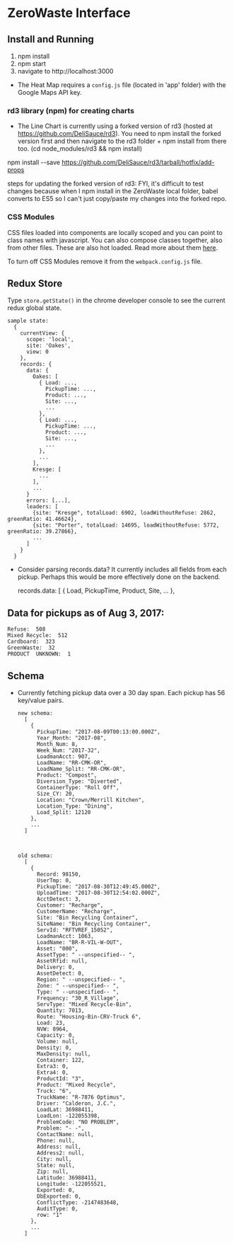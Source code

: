 # ZeroWaste Interface
## Install and Running

1. npm install
2. npm start
3. navigate to http://localhost:3000


- The Heat Map requires a `config.js` file (located in 'app' folder) with the Google Maps API key.

### rd3 library (npm) for creating charts
- The Line Chart is currently using a forked version of rd3 (hosted at https://github.com/DeliSauce/rd3). You need to npm install the forked version first and then navigate to the rd3 folder + npm install from there too. (cd node_modules/rd3 && npm install)

npm install --save https://github.com/DeliSauce/rd3/tarball/hotfix/add-props

steps for updating the forked version of rd3:
FYI, it's difficult to test changes because when I npm install in the ZeroWaste local folder, babel converts to ES5 so I can't just copy/paste my changes into the forked repo.

### CSS Modules
CSS files loaded into components are locally scoped and you can point to class names with javascript. You can also compose classes together, also from other files. These are also hot loaded. Read more about them [here](http://glenmaddern.com/articles/css-modules).

To turn off CSS Modules remove it from the `webpack.config.js` file.

## Redux Store
Type `store.getState()` in the chrome developer console to see the current redux global state.

    sample state:
      {
        currentView: {
          scope: 'local',
          site: 'Oakes',
          view: 0
        },
        records: {
          data: {
            Oakes: [
              { Load: ...,
                PickupTime: ...,
                Product: ...,
                Site: ...,
                ...
              },
              { Load: ...,
                PickupTime: ...,
                Product: ...,
                Site: ...,
                ...
              },
              ...
            ],
            Kresge: [
              ...
            ],
            ...
          }
          errors: [...],
          leaders: [
            {site: "Kresge", totalLoad: 6902, loadWithoutRefuse: 2862, greenRatio: 41.46624},
            {site: "Porter", totalLoad: 14695, loadWithoutRefuse: 5772, greenRatio: 39.27866},
            ...
          ]
        }
      }




- Consider parsing records.data? It currently includes all fields from each pickup. Perhaps this would be more effectively done on the backend.

    records.data: [
    { Load,
      PickupTime,
      Product,
      Site,
      ...
      },


## Data for pickups as of Aug 3, 2017:
    Refuse:  508
    Mixed Recycle:  512
    Cardboard:  323
    GreenWaste:  32
    PRODUCT  UNKNOWN:  1


## Schema
- Currently fetching pickup data over a 30 day span. Each pickup has 56 key/value pairs.

      new schema:
        [
          {
            PickupTime: "2017-08-09T00:13:00.000Z",
            Year_Month: "2017-08",
            Month_Num: 8,
            Week_Num: "2017-32",
            LoadmanAcct: 907,
            LoadName: "RR-CMK-OR",
            LoadName_Split: "RR-CMK-OR",
            Product: "Compost",
            Diversion_Type: "Diverted",
            ContainerType: "Roll Off",
            Size_CY: 20,
            Location: "Crown/Merrill Kitchen",
            Location_Type: "Dining",
            Load_Split: 12120
          },
          ...
        ]



      old schema:
        [
          {
            Record: 98150,
            UserTmp: 0,
            PickupTime: "2017-08-30T12:49:45.000Z",
            UploadTime: "2017-08-30T12:54:02.000Z",
            AcctDetect: 3,
            Customer: "Recharge",
            CustomerName: "Recharge",
            Site: "Bin Recycling Container",
            SiteName: "Bin Recycling Container",
            ServId: "RFTVREF_15052",
            LoadmanAcct: 1063,
            LoadName: "BR-R-VIL-W-OUT",
            Asset: "000",
            AssetType: " --unspecified-- ",
            AssetRfid: null,
            Delivery: 0,
            AssetDetect: 0,
            Region: " --unspecified-- ",
            Zone: " --unspecified-- ",
            Type: " --unspecified-- ",
            Frequency: "30_R_Village",
            ServType: "Mixed Recycle-Bin",
            Quantity: 7013,
            Route: "Housing-Bin-CRV-Truck 6",
            Load: 23,
            NVW: 8964,
            Capacity: 0,
            Volume: null,
            Density: 0,
            MaxDensity: null,
            Container: 122,
            Extra3: 0,
            Extra4: 0,
            ProductId: "3",
            Product: "Mixed Recycle",
            Truck: "6",
            TruckName: "R-7876 Optimus",
            Driver: "Calderon, J.C.",
            LoadLat: 36988411,
            LoadLon: -122055398,
            ProblemCode: "NO PROBLEM",
            Problem: "- -",
            ContactName: null,
            Phone: null,
            Address: null,
            Address2: null,
            City: null,
            State: null,
            Zip: null,
            Latitude: 36988411,
            Longitude: -122055521,
            Exported: 0,
            DbExported: 0,
            ConflictType: -2147483648,
            AuditType: 0,
            row: "1"
          },
          ...
        ]
